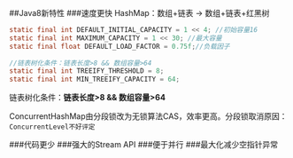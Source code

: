 ##Java8新特性
###速度更快
HashMap：数组+链表 -> 数组+链表+红黑树
```java
static final int DEFAULT_INITIAL_CAPACITY = 1 << 4; //初始容量16
static final int MAXIMUM_CAPACITY = 1 << 30; //最大容量
static final float DEFAULT_LOAD_FACTOR = 0.75f;//负载因子
 
//链表树化条件：链表长度>8 && 数组容量>64 
static final int TREEIFY_THRESHOLD = 8;
static final int MIN_TREEIFY_CAPACITY = 64;
```
链表树化条件：**链表长度>8 && 数组容量>64**

ConcurrentHashMap由分段锁改为无锁算法CAS，效率更高。分段锁取消原因：`ConcurrentLevel不好评定`

###代码更少
###强大的Stream API
###便于并行
###最大化减少空指针异常
